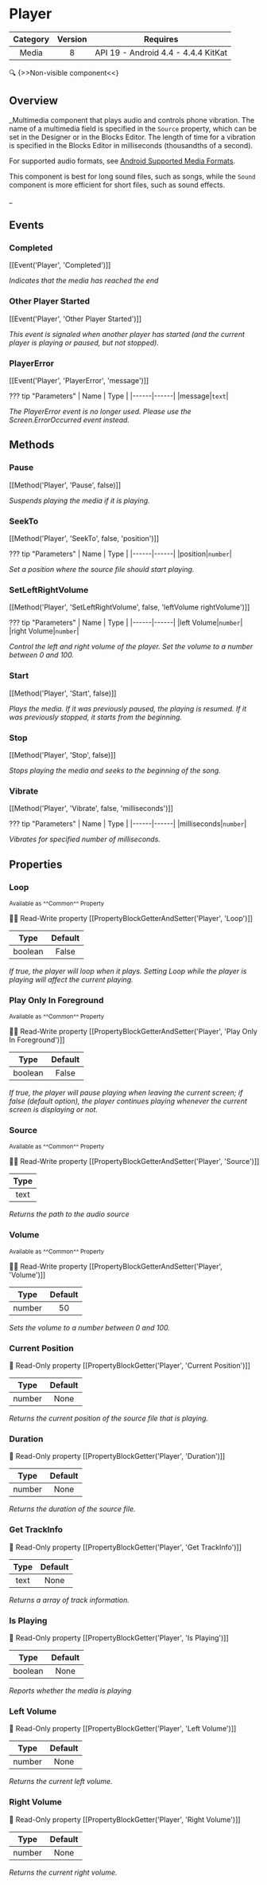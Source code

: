 # Player

| Category | Version | Requires |
|:--------:|:-------:|:--------:|
|Media|8|API 19 - Android 4.4 - 4.4.4 KitKat|

:mag: {>>Non-visible component<<}

## Overview

_Multimedia component that plays audio and controls phone vibration.  The name of a multimedia field is specified in the <code>Source</code> property, which can be set in the Designer or in the Blocks Editor.  The length of time for a vibration is specified in the Blocks Editor in milliseconds (thousandths of a second).
<p>For supported audio formats, see <a href="http://developer.android.com/guide/appendix/media-formats.html" target="_blank">Android Supported Media Formats</a>.</p>
<p>This component is best for long sound files, such as songs, while the <code>Sound</code> component is more efficient for short files, such as sound effects.</p>_

## Events

### Completed

[[Event('Player', 'Completed')]]

_Indicates that the media has reached the end_

### Other Player Started

[[Event('Player', 'Other Player Started')]]

_This event is signaled when another player has started (and the current player is playing or paused, but not stopped)._

### PlayerError

[[Event('Player', 'PlayerError', 'message')]]

??? tip "Parameters"
    | Name | Type |
    |------|------|
    |message|`text`|


_The PlayerError event is no longer used. Please use the Screen.ErrorOccurred event instead._

## Methods

### Pause

[[Method('Player', 'Pause', false)]]

_Suspends playing the media if it is playing._

### SeekTo

[[Method('Player', 'SeekTo', false, 'position')]]

??? tip "Parameters"
    | Name | Type |
    |------|------|
    |position|`number`|


_Set a position where the source file should start playing._

### SetLeftRightVolume

[[Method('Player', 'SetLeftRightVolume', false, 'leftVolume rightVolume')]]

??? tip "Parameters"
    | Name | Type |
    |------|------|
    |left Volume|`number`|
    |right Volume|`number`|


_Control the left and right volume of the player. Set the volume to a number between 0 and 100._

### Start

[[Method('Player', 'Start', false)]]

_Plays the media.  If it was previously paused, the playing is resumed.
 If it was previously stopped, it starts from the beginning._

### Stop

[[Method('Player', 'Stop', false)]]

_Stops playing the media and seeks to the beginning of the song._

### Vibrate

[[Method('Player', 'Vibrate', false, 'milliseconds')]]

??? tip "Parameters"
    | Name | Type |
    |------|------|
    |milliseconds|`number`|


_Vibrates for specified number of milliseconds._

## Properties

### Loop

<small>Available as ^^Common^^ Property</small>

:eyes::pencil: Read-Write property
[[PropertyBlockGetterAndSetter('Player', 'Loop')]]

| Type | Default |
|:----:|:-------:|
|boolean|False|

_If true, the player will loop when it plays. Setting Loop while the player is playing will affect the current playing._

### Play Only In Foreground

<small>Available as ^^Common^^ Property</small>

:eyes::pencil: Read-Write property
[[PropertyBlockGetterAndSetter('Player', 'Play Only In Foreground')]]

| Type | Default |
|:----:|:-------:|
|boolean|False|

_If true, the player will pause playing when leaving the current screen; if false (default option), the player continues playing whenever the current screen is displaying or not._

### Source

<small>Available as ^^Common^^ Property</small>

:eyes::pencil: Read-Write property
[[PropertyBlockGetterAndSetter('Player', 'Source')]]

| Type |
|:----:|
|text|

_Returns the path to the audio source_

### Volume

<small>Available as ^^Common^^ Property</small>

:eyes::pencil: Read-Write property
[[PropertyBlockGetterAndSetter('Player', 'Volume')]]

| Type | Default |
|:----:|:-------:|
|number|50|

_Sets the volume to a number between 0 and 100._

### Current Position

:eyes: Read-Only property
[[PropertyBlockGetter('Player', 'Current Position')]]

| Type | Default |
|:----:|:-------:|
|number|None|

_Returns the current position of the source file that is playing._

### Duration

:eyes: Read-Only property
[[PropertyBlockGetter('Player', 'Duration')]]

| Type | Default |
|:----:|:-------:|
|number|None|

_Returns the duration of the source file._

### Get TrackInfo

:eyes: Read-Only property
[[PropertyBlockGetter('Player', 'Get TrackInfo')]]

| Type | Default |
|:----:|:-------:|
|text|None|

_Returns a array of track information._

### Is Playing

:eyes: Read-Only property
[[PropertyBlockGetter('Player', 'Is Playing')]]

| Type | Default |
|:----:|:-------:|
|boolean|None|

_Reports whether the media is playing_

### Left Volume

:eyes: Read-Only property
[[PropertyBlockGetter('Player', 'Left Volume')]]

| Type | Default |
|:----:|:-------:|
|number|None|

_Returns the current left volume._

### Right Volume

:eyes: Read-Only property
[[PropertyBlockGetter('Player', 'Right Volume')]]

| Type | Default |
|:----:|:-------:|
|number|None|

_Returns the current right volume._